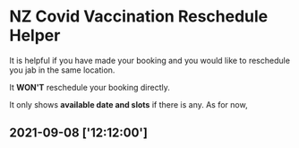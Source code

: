 # NZ Covid Vaccination Reschedule Helper

It is helpful if you have made your booking and you would like to reschedule you jab in the same location.

It **WON'T** reschedule your booking directly.

It only shows **available date and slots** if there is any. As for now,
## 2021-09-08 ['12:12:00']
